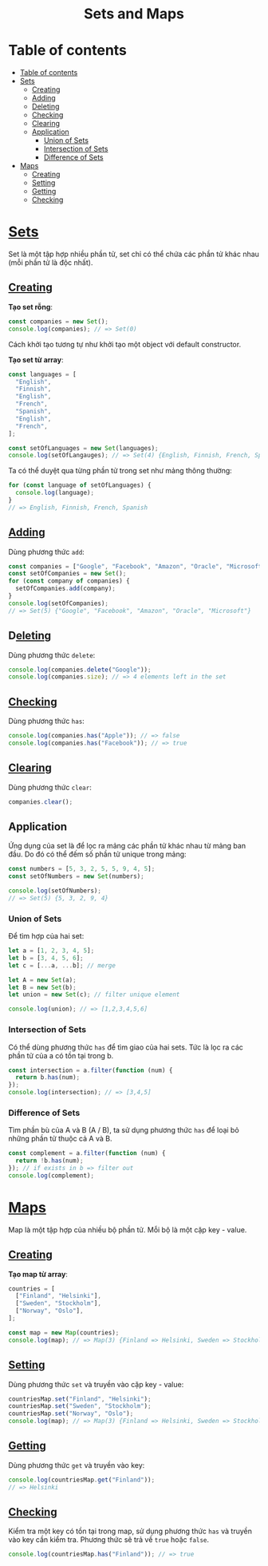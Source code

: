 <link rel='stylesheet' href='../../main.css'>

<div class="title">
    <center><h1 class="bigtitle">Sets and Maps</h1></center>
</div>

# Table of contents

- [Table of contents](#table-of-contents)
- [Sets](#sets)
  - [Creating](#creating)
  - [Adding](#adding)
  - [Deleting](#deleting)
  - [Checking](#checking)
  - [Clearing](#clearing)
  - [Application](#application)
    - [Union of Sets](#union-of-sets)
    - [Intersection of Sets](#intersection-of-sets)
    - [Difference of Sets](#difference-of-sets)
- [Maps](#maps)
  - [Creating](#creating-1)
  - [Setting](#setting)
  - [Getting](#getting)
  - [Checking](#checking-1)

# [Sets](https://developer.mozilla.org/en-US/docs/Web/JavaScript/Reference/Global_Objects/Set)

Set là một tập hợp nhiều phần tử, set chỉ có thể chứa các phần tử khác nhau (mỗi phần tử là độc nhất).

## [Creating](https://developer.mozilla.org/en-US/docs/Web/JavaScript/Reference/Global_Objects/Set/Set)

**Tạo set rỗng**:

```js
const companies = new Set();
console.log(companies); // => Set(0)
```

Cách khởi tạo tương tự như khởi tạo một object với default constructor.

**Tạo set từ array**:

```js
const languages = [
  "English",
  "Finnish",
  "English",
  "French",
  "Spanish",
  "English",
  "French",
];

const setOfLanguages = new Set(languages);
console.log(setOfLangauges); // => Set(4) {English, Finnish, French, Spanish}
```

Ta có thể duyệt qua từng phần tử trong set như mảng thông thường:

```js
for (const language of setOfLanguages) {
  console.log(language);
}
// => English, Finnish, French, Spanish
```

## [Adding](https://developer.mozilla.org/en-US/docs/Web/JavaScript/Reference/Global_Objects/Set/add)

Dùng phương thức `add`:

```js
const companies = ["Google", "Facebook", "Amazon", "Oracle", "Microsoft"];
const setOfCompanies = new Set();
for (const company of companies) {
  setOfCompanies.add(company);
}
console.log(setOfCompanies);
// => Set(5) {"Google", "Facebook", "Amazon", "Oracle", "Microsoft"}
```

## D[eleting](https://developer.mozilla.org/en-US/docs/Web/JavaScript/Reference/Global_Objects/Set/delete)

Dùng phương thức `delete`:

```js
console.log(companies.delete("Google"));
console.log(companies.size); // => 4 elements left in the set
```

## [Checking](https://developer.mozilla.org/en-US/docs/Web/JavaScript/Reference/Global_Objects/Set/has)

Dùng phương thức `has`:

```js
console.log(companies.has("Apple")); // => false
console.log(companies.has("Facebook")); // => true
```

## [Clearing](https://developer.mozilla.org/en-US/docs/Web/JavaScript/Reference/Global_Objects/Set/clear)

Dùng phương thức `clear`:

```js
companies.clear();
```

## Application

Ứng dụng của set là để lọc ra mảng các phần tử khác nhau từ mảng ban đầu. Do đó có thể đếm số phần tử unique trong mảng:

```js
const numbers = [5, 3, 2, 5, 5, 9, 4, 5];
const setOfNumbers = new Set(numbers);

console.log(setOfNumbers);
// => Set(5) {5, 3, 2, 9, 4}
```

### Union of Sets

Để tìm hợp của hai set:

```js
let a = [1, 2, 3, 4, 5];
let b = [3, 4, 5, 6];
let c = [...a, ...b]; // merge

let A = new Set(a);
let B = new Set(b);
let union = new Set(c); // filter unique element

console.log(union); // => [1,2,3,4,5,6]
```

### Intersection of Sets

Có thể dùng phương thức `has` để tìm giao của hai sets. Tức là lọc ra các phần tử của a có tồn tại trong b.

```js
const intersection = a.filter(function (num) {
  return b.has(num);
});
console.log(intersection); // => [3,4,5]
```

### Difference of Sets

Tìm phần bù của A và B (A / B), ta sử dụng phương thức `has` để loại bỏ những phần tử thuộc cả A và B.

```js
const complement = a.filter(function (num) {
  return !b.has(num);
}); // if exists in b => filter out
console.log(complement);
```

# [Maps](https://developer.mozilla.org/en-US/docs/Web/JavaScript/Reference/Global_Objects/Map)

Map là một tập hợp của nhiều bộ phần tử. Mỗi bộ là một cặp key - value.

## [Creating](https://developer.mozilla.org/en-US/docs/Web/JavaScript/Reference/Global_Objects/Map/Map)

**Tạo map từ array**:

```js
countries = [
  ["Finland", "Helsinki"],
  ["Sweden", "Stockholm"],
  ["Norway", "Oslo"],
];

const map = new Map(countries);
console.log(map); // => Map(3) {Finland => Helsinki, Sweden => Stockholm, Norway => Oslo}
```

## [Setting](https://developer.mozilla.org/en-US/docs/Web/JavaScript/Reference/Global_Objects/Map/set)

Dùng phương thức `set` và truyền vào cặp key - value:

```js
countriesMap.set("Finland", "Helsinki");
countriesMap.set("Sweden", "Stockholm");
countriesMap.set("Norway", "Oslo");
console.log(map); // => Map(3) {Finland => Helsinki, Sweden => Stockholm, Norway => Oslo}
```

## [Getting](https://developer.mozilla.org/en-US/docs/Web/JavaScript/Reference/Global_Objects/Map/get)

Dùng phương thức `get` và truyền vào key:

```js
console.log(countriesMap.get("Finland"));
// => Helsinki
```

## [Checking](https://developer.mozilla.org/en-US/docs/Web/JavaScript/Reference/Global_Objects/Map/has)

Kiểm tra một key có tồn tại trong map, sử dụng phương thức `has` và truyền vào key cần kiểm tra. Phương thức sẽ trả về `true` hoặc `false`.

```js
console.log(countriesMap.has("Finland")); // => true
```
